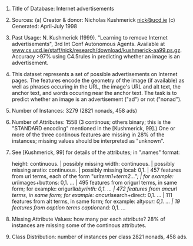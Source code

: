 1. Title of Database: Internet advertisements

2. Sources:
   (a) Creator & donor: Nicholas Kushmerick <nick@ucd.ie>
   (c) Generated: April-July 1998

3. Past Usage:
   N. Kushmerick (1999). "Learning to remove Internet advertisements",
   3rd Int Conf Autonomous Agents.  Available at
   www.cs.ucd.ie/staff/nick/research/download/kushmerick-aa99.ps.gz.
   Accuracy >97% using C4.5rules in predicting whether an image is an
   advertisement.

4. This dataset represents a set of possible advertisements on
   Internet pages.  The features encode the geometry of the image (if
   available) as well as phrases occuring in the URL, the image's URL and
   alt text, the anchor text, and words occuring near the anchor text.
   The task is to predict whether an image is an advertisement ("ad") or
   not ("nonad").

5. Number of Instances: 3279 (2821 nonads, 458 ads)

6. Number of Attributes: 1558 (3 continous; others binary; this is the
   "STANDARD encoding" mentioned in the [Kushmerick, 99].)
   One or more of the three continous features are missing in 28%
   of the instances; missing values should be interpreted as "unknown".

7. See [Kushmerick, 99] for details of the attributes; in
   ".names" format:

   height: continuous. | possibly missing
   width: continuous.  | possibly missing
   aratio: continuous. | possibly missing
   local: 0,1.
   | 457 features from url terms, each of the form "url*term1+term2...";
   | for example:
   url*images+buttons: 0,1.
     ...
   | 495 features from origurl terms, in same form; for example:
   origurl*labyrinth: 0,1.
     ...
   | 472 features from ancurl terms, in same form; for example:
   ancurl*search+direct: 0,1.
     ...
   | 111 features from alt terms, in same form; for example:
   alt*your: 0,1.
     ...
   | 19 features from caption terms
   caption*and: 0,1.
     ...

8. Missing Attribute Values: how many per each attribute?
   28% of instances are missing some of the continous attributes.

9. Class Distribution: number of instances per class
   2821 nonads, 458 ads.